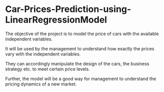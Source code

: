 # Car-Prices-Prediction-using-LinearRegressionModel

The objective of the project is to model the price of cars with the available independent variables. 

It will be used by the management to understand how exactly the prices vary with the independent variables. 

They can accordingly manipulate the design of the cars, the business strategy etc. to meet certain price levels. 

Further, the model will be a good way for management to understand the pricing dynamics of a new market. 
